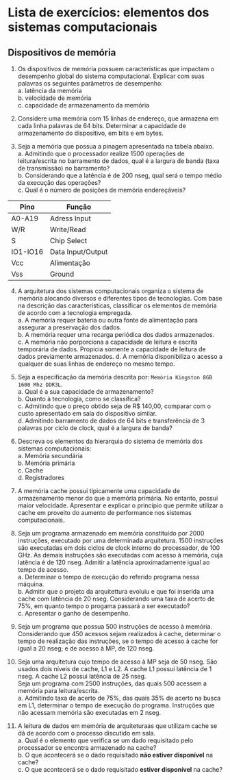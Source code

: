 # Lista de exercícios: elementos dos sistemas computacionais
## Dispositivos de memória

1. Os dispositivos de memória possuem características que impactam o desempenho global do sistema computacional.
Explicar com suas palavras os seguintes parâmetros de desempenho:  
a. latência da memória  
b. velocidade de memória  
c. capacidade de armazenamento da memória

2. Considere uma memória com 15 linhas de endereço, que armazena em cada linha palavras de 64 bits.
Determinar a capacidade de armazenamento do dispositivo, em bits e em bytes.

3. Seja a memória que possua a pinagem apresentada na tabela abaixo.  
a. Admitindo que o processador realize 1500 operações de leitura/escrita no barramento de dados, qual é a largura de banda
(taxa de transmissão) no barramento?   
b. Considerando que a latência é de 200 nseg, qual será o tempo médio da execução das operações?   
c. Qual é o número de posições de memória endereçáveis?  

| Pino | Função |
| ---- | ------ |
| A0-A19 | Adress Input |
| W/R | Write/Read |
| S | Chip Select |
| IO1-IO16 | Data Input/Output |
| Vcc | Alimentação |
| Vss | Ground |

4. A arquitetura dos sistemas computacionais organiza o sistema de memória alocando diversos e diferentes tipos de tecnologias.
Com base na descrição das características, classificar os elementos de memória de acordo com a tecnologia empregada.  
a. A memória requer bateria ou outra fonte de alimentação para assegurar a preservação dos dados.  
b. A memória requer uma recarga periódica dos dados armazenados.  
c. A memória não porporciona a capacidade de leitura e escrita temporária de dados. Propicia somente a capacidade de leitura de dados previamente armazenados.
d. A memória disponibiliza o acesso a qualquer de suas linhas de endereço no mesmo tempo.

5. Seja a especificação da memória descrita por: `Memória Kingston 8GB 1600 Mhz DDR3L`.  
a. Qual é a sua capacidade de armazenamento?  
b. Quanto à tecnologia, como se classifica?  
c. Admitindo que o preço obtido seja de R$ 140,00, comparar com o custo apresentado em sala do dispositivo similar.  
d. Admitindo barramento de dados de 64 bits e transferência de 3 palavras por ciclo de clock, qual é a largura de banda?  

6. Descreva os elementos da hierarquia do sistema de memória dos sistemas computacionais:  
a. Memória secundária  
b. Memória primária  
c. Cache  
d. Registradores

7. A memória cache possui tipicamente uma capacidade de armazenamento menor do que a memória primária.
No entanto, possui maior velocidade.
Apresentar e explicar o princípio que permite utilizar a cache em proveito do aumento de performance nos sistemas computacionais.

8. Seja um programa armazenado em memória constituído por 2000 instruções, executado por uma determinada arquitetura.
1500 instruções são executadas em dois ciclos de clock interno do processador, de 100 GHz.
As demais instruções são executadas com acesso à memória, cuja latência é de 120 nseg. Admitir a latência aproximadamente igual ao tempo de acesso.  
a. Determinar o tempo de execução do referido programa nessa máquina.  
b. Admitir que o projeto da arquitettura evoluiu e que foi inserida uma cache com latência de 20 nseg.
Considerando uma taxa de acerto de 75%, em quanto tempo o progama passará a ser executado?  
c. Apresentar o ganho de desempenho.  

9. Seja um programa que possua 500 instruções de acesso à memória. Considerando que 450 acessos sejam realizados à cache,
determinar o tempo de realização das instruções, se o tempo de acesso à cache for igual a 20 nseg;
e de acesso à MP, de 120 nseg.

10. Seja uma arquitetura cujo tempo de acesso à MP seja de 50 nseg. São usados dois níveis de cache, L1 e L2.
A cache L1 possui latência de 1 nseg. A cache L2 possui latência de 25 nseg.  
Seja um programa com 2500 instruções, das quais 500 acessem a memória para leitura/escrita.  
a. Admitindo taxa de acerto de 75%, das quais 35% de acerto na busca em L1, determinar o tempo de execução do programa.
Instruções que não acessam memória são executadas em 2 nseg.

11. A leitura de dados em memória de arquiteturaas que utilizam cache se dá de acordo com o processo discutido em sala.  
a. Qual é o elemento que verifica se um dado requisitado pelo processador se encontra armazenado na cache?  
b. O que acontecerá se o dado requisitado **não estiver disponível** na cache?  
c. O que acontecerá se o dado requisitado **estiver disponível** na cache?  

